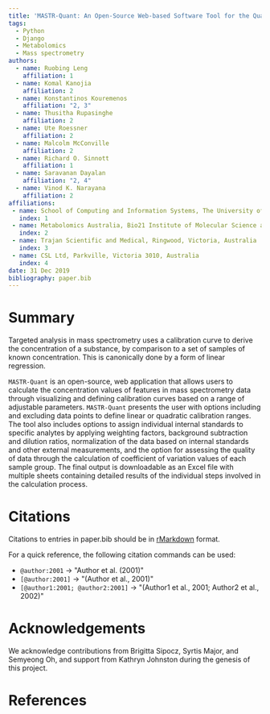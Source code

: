 ```yaml
---
title: 'MASTR-Quant: An Open-Source Web-based Software Tool for the Quantitive Analysis of Mass Spectrometry-based Data'
tags:
  - Python
  - Django
  - Metabolomics
  - Mass spectrometry
authors:
  - name: Ruobing Leng
    affiliation: 1
  - name: Komal Kanojia
    affiliation: 2
  - name: Konstantinos Kouremenos
    affiliation: "2, 3"
  - name: Thusitha Rupasinghe
    affiliation: 2
  - name: Ute Roessner
    affiliation: 2
  - name: Malcolm McConville
    affiliation: 2
  - name: Richard O. Sinnott
    affiliation: 1
  - name: Saravanan Dayalan
    affiliation: "2, 4"
  - name: Vinod K. Narayana
    affiliation: 2
affiliations:
 - name: School of Computing and Information Systems, The University of Melbourne, Victoria, Australia
   index: 1
 - name: Metabolomics Australia, Bio21 Institute of Molecular Science and Biotechnology, The University of Melbourne, Parkville, Victoria, Australia
   index: 2
 - name: Trajan Scientific and Medical, Ringwood, Victoria, Australia
   index: 3
 - name: CSL Ltd, Parkville, Victoria 3010, Australia
   index: 4
date: 31 Dec 2019
bibliography: paper.bib
---
```


# Summary

Targeted analysis in mass spectrometry uses a calibration curve to derive the concentration of a substance, by comparison to a set of samples of known concentration. This is canonically done by a form of linear regression.

``MASTR-Quant`` is an open-source, web application that allows users to calculate the concentration values of features in mass spectrometry data through visualizing and defining calibration curves based on a range of adjustable parameters. ``MASTR-Quant`` presents the user with options including and excluding data points to define linear or quadratic calibration ranges. The tool also includes options to assign individual internal standards to specific analytes by applying weighting factors, background subtraction and dilution ratios, normalization of the data based on internal standards and other external measurements, and the option for assessing the quality of data through the calculation of coefficient of variation values of each sample group. The final output is downloadable as an Excel file with multiple sheets containing detailed results of the individual steps involved in the calculation process.

# Citations

Citations to entries in paper.bib should be in
[rMarkdown](http://rmarkdown.rstudio.com/authoring_bibliographies_and_citations.html)
format.

For a quick reference, the following citation commands can be used:
- `@author:2001`  ->  "Author et al. (2001)"
- `[@author:2001]` -> "(Author et al., 2001)"
- `[@author1:2001; @author2:2001]` -> "(Author1 et al., 2001; Author2 et al., 2002)"


# Acknowledgements

We acknowledge contributions from Brigitta Sipocz, Syrtis Major, and Semyeong
Oh, and support from Kathryn Johnston during the genesis of this project.

# References
